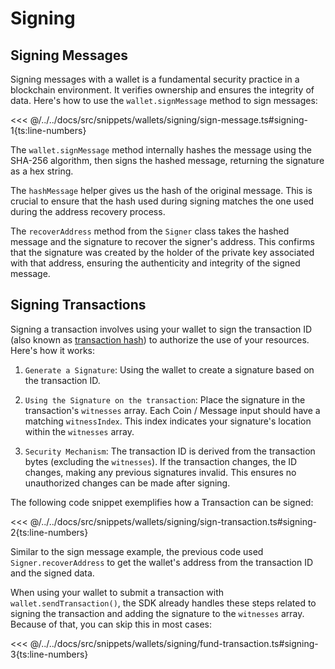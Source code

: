 # Signing

## Signing Messages

Signing messages with a wallet is a fundamental security practice in a blockchain environment. It verifies ownership and ensures the integrity of data. Here's how to use the `wallet.signMessage` method to sign messages:

<<< @/../../docs/src/snippets/wallets/signing/sign-message.ts#signing-1{ts:line-numbers}

The `wallet.signMessage` method internally hashes the message using the SHA-256 algorithm, then signs the hashed message, returning the signature as a hex string.

The `hashMessage` helper gives us the hash of the original message. This is crucial to ensure that the hash used during signing matches the one used during the address recovery process.

The `recoverAddress` method from the `Signer` class takes the hashed message and the signature to recover the signer's address. This confirms that the signature was created by the holder of the private key associated with that address, ensuring the authenticity and integrity of the signed message.

## Signing Transactions

Signing a transaction involves using your wallet to sign the transaction ID (also known as [transaction hash](https://docs.fuel.network/docs/specs/identifiers/transaction-id/)) to authorize the use of your resources. Here's how it works:

1. `Generate a Signature`: Using the wallet to create a signature based on the transaction ID.

2. `Using the Signature on the transaction`: Place the signature in the transaction's `witnesses` array. Each Coin / Message input should have a matching `witnessIndex`. This index indicates your signature's location within the `witnesses` array.

3. `Security Mechanism`: The transaction ID is derived from the transaction bytes (excluding the `witnesses`). If the transaction changes, the ID changes, making any previous signatures invalid. This ensures no unauthorized changes can be made after signing.

The following code snippet exemplifies how a Transaction can be signed:

<<< @/../../docs/src/snippets/wallets/signing/sign-transaction.ts#signing-2{ts:line-numbers}

Similar to the sign message example, the previous code used `Signer.recoverAddress` to get the wallet's address from the transaction ID and the signed data.

When using your wallet to submit a transaction with `wallet.sendTransaction()`, the SDK already handles these steps related to signing the transaction and adding the signature to the `witnesses` array. Because of that, you can skip this in most cases:

<<< @/../../docs/src/snippets/wallets/signing/fund-transaction.ts#signing-3{ts:line-numbers}
